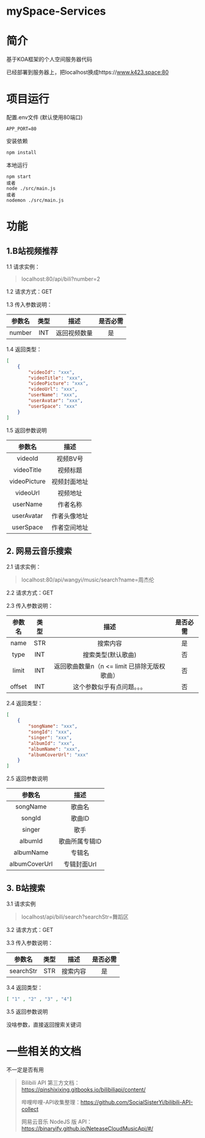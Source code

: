 # mySpace-Services



# 简介

基于KOA框架的个人空间服务器代码

已经部署到服务器上，把localhost换成https://www.k423.space:80





# 项目运行

配置.env文件 (默认使用80端口)

```
APP_PORT=80 
```

安装依赖

```js
npm install 
```

本地运行

```
npm start
或者
node ./src/main.js
或者
nodemon ./src/main.js
```





# 功能




## 1.B站视频推荐 

1.1 请求实例：

> localhost:80/api/bili?number=2

1.2 请求方式：GET

1.3 传入参数说明：

| 参数名 | 类型 |     描述     | 是否必需 |
| :----: | :--: | :----------: | :------: |
| number | INT  | 返回视频数量 |    是    |

1.4 返回类型：

```json
[
    {
        "videoId": "xxx",
        "videoTitle": "xxx",
        "videoPicture": "xxx",
        "videoUrl": "xxx",
        "userName": "xxx",
        "userAvatar": "xxx",
        "userSpace": "xxx"
    }
]
```

1.5  返回参数说明

|    参数名    |     描述     |
| :----------: | :----------: |
|   videoId    |   视频BV号   |
|  videoTitle  |   视频标题   |
| videoPicture | 视频封面地址 |
|   videoUrl   |   视频地址   |
|   userName   |   作者名称   |
|  userAvatar  | 作者头像地址 |
|  userSpace   | 作者空间地址 |







## 2. 网易云音乐搜索

2.1 请求实例：

> localhost:80/api/wangyi/music/search?name=周杰伦

2.2 请求方式：GET

2.3 传入参数说明：

| 参数名 | 类型 |                     描述                     | 是否必需 |
| :----: | :--: | :------------------------------------------: | :------: |
|  name  | STR  |                   搜索内容                   |    是    |
|  type  | INT  |              搜索类型(默认歌曲)              |    否    |
| limit  | INT  | 返回歌曲数量n（n <= limit 已排除无版权歌曲） |    否    |
| offset | INT  |          这个参数似乎有点问题。。。          |    否    |

2.4 返回类型：

```json
[
    {
        "songName": "xxx",
        "songId": "xxx",
        "singer": "xxx",
        "albumId": "xxx",
        "albumName": "xxx",
        "albumCoverUrl": "xxx"
    }
]
```

2.5  返回参数说明

|    参数名     |      描述      |
| :-----------: | :------------: |
|   songName    |     歌曲名     |
|    songId     |     歌曲ID     |
|    singer     |      歌手      |
|    albumId    | 歌曲所属专辑ID |
|   albumName   |     专辑名     |
| albumCoverUrl |  专辑封面Url   |



## 3. B站搜索

3.1 请求实例

> localhost/api/bili/search?searchStr=舞蹈区

3.2 请求方式：GET

3.3 传入参数说明：

|  参数名   | 类型 |   描述   | 是否必需 |
| :-------: | :--: | :------: | :------: |
| searchStr | STR  | 搜索内容 |    是    |

3.4 返回类型：

```json
[ "1" , "2" , "3" , "4"]
```

3.5  返回参数说明

没啥参数，直接返回搜索关键词



# 一些相关的文档

不一定是否有用

> Bilibili API 第三方文档：https://qinshixixing.gitbooks.io/bilibiliapi/content/
>
> 哔哩哔哩-API收集整理：https://github.com/SocialSisterYi/bilibili-API-collect
>
> 网易云音乐 NodeJS 版 API：https://binaryify.github.io/NeteaseCloudMusicApi/#/

